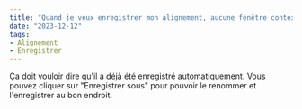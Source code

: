 ```yaml
---
title: "Quand je veux enregistrer mon alignement, aucune fenêtre contextuelle n'apparaît."
date: "2023-12-12"
tags:
- Alignement
- Enregistrer
---
```


Ça doit vouloir dire qu'il a déjà été enregistré automatiquement. Vous pouvez cliquer sur "Enregistrer sous" pour pouvoir le renommer et l'enregistrer au bon endroit.
